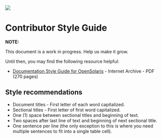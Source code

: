<!--

The contents of this Documentation are subject to the Public Documentation License Version 1.01
(the "License"); you may only use this Documentation if you comply with the terms of this License.
A copy of the License is available at http://illumos.org/license/PDL.

The Original Documentation is _________________.

The Initial Writer of the Original Documentation is ___________ Copyright (C)_________[Insert year(s)].
All Rights Reserved. (Initial Writer contact(s):________________[Insert hyperlink/alias]).

Contributor(s): ______________________________________.

Portions created by ______ are Copyright (C)_________[Insert year(s)].
All Rights Reserved. (Contributor contact(s):________________[Insert hyperlink/alias]).

-->

<img src = "../../Openindiana.png">

# Contributor Style Guide

<i class="fa fa-info-circle fa-lg" aria-hidden="true"></i> **NOTE:**
<div class="well">
This document is a work in progress.
Help us make it grow.

Until then, you may find the following resource helpful:

* [Documentation Style Guide for OpenSolaris](https://web.archive.org/web/20081207155129/http://opensolaris.org/os/community/documentation/files/OSOLDOCSG.pdf) - Internet Archive - PDF (270 pages)
</div>

## Style recommendations

* Document titles - First letter of each word capitalized.
* Sectional titles - First letter of first word capitalized.
* One (1) space between sectional titles and beginning of text.
* Two spaces after last line of text and beginning of next sectional title.
* One sentence per line (the only exception to this is where you need multiple sentences to fit into a single table cell).
